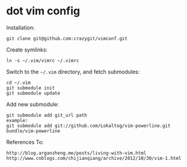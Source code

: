 dot vim config
=======

Installation:

    git clone git@github.com:crazygit/vimconf.git

Create symlinks:

    ln -s ~/.vim/vimrc ~/.vimrc

Switch to the `~/.vim` directory, and fetch submodules:

    cd ~/.vim
    git submodule init
    git submodule update

Add new submodule:

    git submodule add git_url path
    example:
    git submodule add git://github.com/Lokaltog/vim-powerline.git bundle/vim-powerline


References To:

    http://blog.arganzheng.me/posts/living-with-vim.html
    http://www.cnblogs.com/chijianqiang/archive/2012/10/30/vim-1.html
